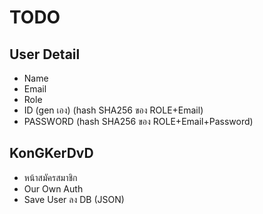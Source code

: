 # TODO

## User Detail

- Name
- Email
- Role
- ID (gen เอง) (hash SHA256 ของ ROLE+Email)
- PASSWORD (hash SHA256 ของ ROLE+Email+Password)

## KonGKerDvD

- หน้าสมัครสมาชิก
- Our Own Auth
- Save User ลง DB (JSON)
